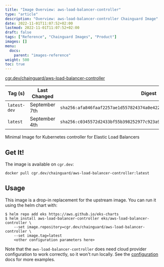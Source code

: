 ```yaml
---
title: "Image Overview: aws-load-balancer-controller"
type: "article"
description: "Overview: aws-load-balancer-controller Chainguard Image"
date: 2022-11-01T11:07:52+02:00
lastmod: 2022-11-01T11:07:52+02:00
draft: false
tags: ["Reference", "Chainguard Images", "Product"]
images: []
menu:
  docs:
    parent: "images-reference"
weight: 500
toc: true
---
```


[cgr.dev/chainguard/aws-load-balancer-controller](https://github.com/chainguard-images/images/tree/main/images/aws-load-balancer-controller)

| Tag (s)       | Last Changed  | Digest                                                                    |
|---------------|---------------|---------------------------------------------------------------------------|
|  `latest-dev` | September 7th | `sha256:afa846faaf2257ae1d557824374a0e4229c4b078a76ce743ad80c31be86e25da` |
|  `latest`     | September 4th | `sha256:c0345572d2433bf55b398252977c923a9f28e0dbfda48e0b975457685e0117a8` |



Minimal Image for Kubernetes controller for Elastic Load Balancers

## Get It!

The image is available on `cgr.dev`:

```
docker pull cgr.dev/chainguard/aws-load-balancer-controller:latest
```

## Usage

This image is a drop-in replacement for the upstream image.
You can run it using the helm chart with:

```shell
$ helm repo add eks https://aws.github.io/eks-charts
$ helm install aws-load-balancer-controller eks/aws-load-balancer-controller \
    --set image.repository=cgr.dev/chainguard/aws-load-balancer-controller \
    --set image.tag=latest
    <other configuration parameters here>
```

Note that the `aws-load-balancer-controller` does need cloud provider configuration to work correctly, so it won't run locally.
See the [configuration](https://github.com/aws/eks-charts/tree/master/stable/aws-load-balancer-controller) docs for more examples.

